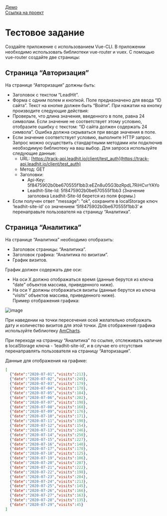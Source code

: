[Демо](https://alarma1.github.io/eKom-app-demo/#/)  
[Ссылка на проект](https://github.com/Alarma1/eKom-app)
# Тестовое задание

Создайте приложение с использованием Vue-CLI. В приложении необходимо использовать библиотеки vue-router и vuex. С помощью vue-router создайте две страницы:

## Страница “Авторизация”

На странице “Авторизация” должны быть:
- Заголовок с текстом “LeadHit”.
- Форма с одним полем и кнопкой. Поле предназначено для ввода “ID сайта”. Текст на кнопке должен быть “Войти”.
При нажатии на кнопку производите следующие действия:
- Проверьте, что длина значения, введенного в поле, равна 24 символам. Если значение не соответствует этому условию, отобразите ошибку с текстом: “ID сайта должен содержать 24 символа”. Ошибка должна скрываться при вводе значения в поле.
- Если значение соответствует условию, выполните HTTP запрос. Запрос можно осуществить стандартными методами или подключив необходимую библиотеку на ваш выбор. Для запроса используйте следующие данные:
  - URL: [https://track-api.leadhit.io/client/test_auth](https://track-api.leadhit.io/client/test_auth)
  - Метод: GET
  - Заголовки:
    - Api-Key: 5f8475902b0be670555f1bb3:eEZn8u05G3bzRpdL7RiHCvrYAYo
    - Leadhit-Site-Id: 5f8475902b0be670555f1bb3 (Значение заголовка Leadhit-Site-Id берется из поля формы.)
- Если получен ответ "message": "ok", сохраните в localStorage ключ ‘leadhit-site-id’ со значением ‘5f8475902b0be670555f1bb3’ и перенаправьте пользователя на страницу “Аналитика”.

## Страница “Аналитика”

На странице “Аналитика” необходимо отобразить:
- Заголовок страницы: “Аналитика”.
- Заголовок графика: “Аналитика по визитам”.
- График визитов.

График должен содержать две оси:
- На оси X должно отображаться время (данные берутся из ключа “date” объектов массива, приведенного ниже).
- На оси Y должны отображаться визиты (данные берутся из ключа “visits” объектов массива, приведенного ниже).  
Пример отображения графика:

![image](https://github.com/Alarma1/eKom-app/assets/102227463/0030fb4c-eb47-4971-99c2-574e23f9416c)

При наведении на точки пересечения осей желательно отображать дату и количество визитов для этой точки. Для отображения графика используйте библиотеку [AmCharts](https://www.amcharts.com/).

При переходе на страницу “Аналитика” по ссылке, отслеживать наличие в localStorage ключа - ‘leadhit-site-id’, и в случае его отсутствия перенаправлять пользователя на страницу “Авторизация”. 

Данные для отображения на графике:
```json
[
  {"date":"2020-07-01","visits":213},
  {"date":"2020-07-02","visits":249},
  {"date":"2020-07-03","visits":179},
  {"date":"2020-07-04","visits":170},
  {"date":"2020-07-05","visits":184},
  {"date":"2020-07-06","visits":202},
  {"date":"2020-07-07","visits":198},
  {"date":"2020-07-08","visits":168},
  {"date":"2020-07-09","visits":176},
  {"date":"2020-07-10","visits":171},
  {"date":"2020-07-11","visits":190},
  {"date":"2020-07-12","visits":154},
  {"date":"2020-07-13","visits":246},
  {"date":"2020-07-14","visits":250},
  {"date":"2020-07-15","visits":227},
  {"date":"2020-07-16","visits":140},
  {"date":"2020-07-17","visits":170},
  {"date":"2020-07-18","visits":125},
  {"date":"2020-07-19","visits":106},
  {"date":"2020-07-20","visits":207},
  {"date":"2020-07-21","visits":222},
  {"date":"2020-07-22","visits":198},
  {"date":"2020-07-23","visits":204},
  {"date":"2020-07-24","visits":213},
  {"date":"2020-07-25","visits":145},
  {"date":"2020-07-26","visits":166},
  {"date":"2020-07-27","visits":163},
  {"date":"2020-07-28","visits":135},
  {"date":"2020-07-29","visits":45}
]
